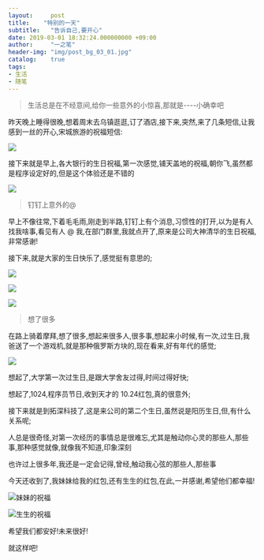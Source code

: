 ```yaml
---
layout:     post
title:    "特别的一天"
subtitle:   "告诉自己,要开心"
date: 2019-03-01 18:32:24.000000000 +09:00
author:     "一之笔"
header-img: "img/post_bg_03_01.jpg"
catalog:    true
tags:
- 生活
- 随笔
---
```



> 生活总是在不经意间,给你一些意外的小惊喜,那就是----小确幸吧

昨天晚上睡得很晚,想着周末去乌镇逛逛,订了酒店,接下来,突然,来了几条短信,让我感到一丝的开心,宋城旅游的祝福短信:

![](http://yizhibi.6chemical.com/1551445628.png?imageMogr2/thumbnail/!70p)

接下来就是早上,各大银行的生日祝福,第一次感觉,铺天盖地的祝福,朝你飞,虽然都是程序设定好的,但是这个体验还是不错的

![](http://yizhibi.6chemical.com/1551445775.png?imageMogr2/thumbnail/!70p)

> 钉钉上意外的@

早上不像往常,下着毛毛雨,刚走到半路,钉钉上有个消息,习惯性的打开,以为是有人找我啥事,看见有人 @ 我,在部门群里,我就点开了,原来是公司大神清华的生日祝福,非常感谢!

接下来,就是大家的生日快乐了,感觉挺有意思的;

![](http://yizhibi.6chemical.com/1551446235.png?imageMogr2/thumbnail/!70p)

![](http://yizhibi.6chemical.com/1551446246.png?imageMogr2/thumbnail/!70p)

![](http://yizhibi.6chemical.com/1551446253.png?imageMogr2/thumbnail/!70p)

> 想了很多

在路上骑着摩拜,想了很多,想起来很多人,很多事,想起来小时候,有一次,过生日,我爸送了一个游戏机,就是那种俄罗斯方块的,现在看来,好有年代的感觉;

![](http://yizhibi.6chemical.com/1551446494.png?imageMogr2/thumbnail/!70p)

想起了,大学第一次过生日,是跟大学舍友过得,时间过得好快;

想起了,1024,程序员节日,收到天才的 10.24红包,真的很意外;

接下来就是到拓深科技了,这是来公司的第二个生日,虽然说是阳历生日,但,有什么关系呢;

人总是很奇怪,对第一次经历的事情总是很难忘,尤其是触动你心灵的那些人,那些事,那种感觉就像,就像我不知道,印象深刻

也许过上很多年,我还是一定会记得,曾经,触动我心弦的那些人,那些事

今天还收到了,我妹妹给我的红包,还有生生的红包,在此,一并感谢,希望他们都幸福!

![妹妹的祝福](http://yizhibi.6chemical.com/1551447307.png?imageMogr2/thumbnail/!70p)

![生生的祝福](http://yizhibi.6chemical.com/1551447314.png?imageMogr2/thumbnail/!70p)

希望我们都安好!未来很好!

就这样吧!
